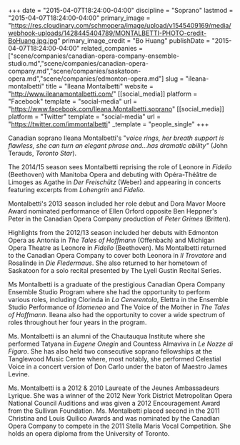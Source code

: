 +++
date = "2015-04-07T18:24:00-04:00"
discipline = "Soprano"
lastmod = "2015-04-07T18:24:00-04:00"
primary_image = "https://res.cloudinary.com/schmopera/image/upload/v1545409169/media/webhook-uploads/1428445404789/MONTALBETTI-PHOTO-credit-BoHuang.jpg.jpg"
primary_image_credit = "Bo Huang"
publishDate = "2015-04-07T18:24:00-04:00"
related_companies = ["scene/companies/canadian-opera-company-ensemble-studio.md","scene/companies/canadian-opera-company.md","scene/companies/saskatoon-opera.md","scene/companies/edmonton-opera.md"]
slug = "ileana-montalbetti"
title = "Ileana Montalbetti"
website = "http://www.ileanamontalbetti.com/"
[[social_media]]
platform = "Facebook"
template = "social-media"
url = "https://www.facebook.com/Ileana.Montalbetti.soprano"
[[social_media]]
platform = "Twitter"
template = "social-media"
url = "https://twitter.com/immontalbetti"
_template = "people_single"
+++

<p>
	Canadian soprano Ileana Montalbetti's "<em>voice rings, her breath support is flawless, she can turn an elegant phrase and…has dramatic ability"</em> (John Terauds, <em>Toronto Star</em>).
</p>
<p>
	The 2014/15 season sees Montalbetti reprising the role of Leonore in <em>Fidelio</em> (Beethoven) with Manitoba Opera and debuting with Opéra-Théâtre de Limoges as Agathe in <em>Der Freischütz</em> (Weber) and appearing in concerts featuring excerpts from <em>Lohengrin</em> and <em>Fidelio</em>.
</p>
<p>
	Montalbetti's 2013 season included her role debut and Dora Mavor Moore Award nominated performance of Ellen Orford opposite Ben Heppner's Peter in the Canadian Opera Company production of <em>Peter Grimes</em> (Britten).
</p>
<p>
	Highlights from the 2012/13 season included her debuts with Edmonton Opera as Antonia in <em>The Tales of Hoffmann</em> (Offenbach) and Michigan Opera Theatre as Leonore in <em>Fidelio</em> (Beethoven). Ms Montalbetti returned to the Canadian Opera Company to cover both Leonora in <em>Il Trovatore</em> and Rosalinde in <em>Die Fledermaus</em>. She also returned to her hometown of Saskatoon for a solo recital presented by The Lyell Gustin Recital Series.
</p>
<p>
	Ms Montalbetti is a graduate of the prestigious Canadian Opera Company Ensemble Studio Program where she had the opportunity to perform various roles, including Clorinda in <em>La Cenerentola</em>, Elettra in the Ensemble Studio Performance of <em>Idomeneo</em> and The Voice of the Mother in <em>The Tales of Hoffmann</em>. Ileana also had the opportunity to cover a wide spectrum of roles throughout her four years in the program.
</p>
<p>
	Ms. Montalbetti is an alumni of the Chautauqua Institute where she performed Tatyana in <em>Eugene Onegin</em> and Countess Almaviva in <em>Le Nozze di Figaro</em>. She has also held two consecutive soprano fellowships at the Tanglewood Music Centre where, most notably, she performed Celestial Voice in a concert version of Don Carlo under the baton of Maestro James Levine.
</p>
<p>
	Ms. Montalbetti is a 2012 &amp; 2010 Laureate of the Jeunes Ambassadeurs Lyrique. She was a winner of the 2012 New York District Metropolitan Opera National Council Auditions and was given a 2012 Encouragement Award from the Sullivan Foundation. Ms. Montalbetti placed second in the 2011 Christina and Louis Quilico Awards and was nominated by the Canadian Opera Company to compete in the 2011 Stella Maris Vocal Competition. She holds an opera diploma from the University of Toronto.
</p>

